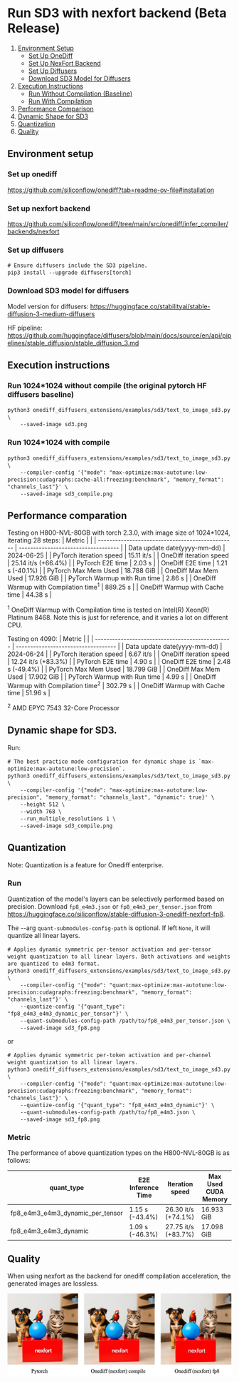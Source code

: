 # Run SD3 with nexfort backend (Beta Release)

1. [Environment Setup](#environment-setup)
   - [Set Up OneDiff](#set-up-onediff)
   - [Set Up NexFort Backend](#set-up-nexfort-backend)
   - [Set Up Diffusers](#set-up-diffusers)
   - [Download SD3 Model for Diffusers](#download-sd3-model-for-diffusers)
2. [Execution Instructions](#execution-instructions)
   - [Run Without Compilation (Baseline)](#run-without-compilation-baseline)
   - [Run With Compilation](#run-with-compilation)
3. [Performance Comparison](#performance-comparison)
4. [Dynamic Shape for SD3](#dynamic-shape-for-sd3)
5. [Quantization](#quantization)
6. [Quality](#quality)

## Environment setup
### Set up onediff
https://github.com/siliconflow/onediff?tab=readme-ov-file#installation

### Set up nexfort backend
https://github.com/siliconflow/onediff/tree/main/src/onediff/infer_compiler/backends/nexfort

### Set up diffusers

```
# Ensure diffusers include the SD3 pipeline.
pip3 install --upgrade diffusers[torch]
```
### Download SD3 model for diffusers
Model version for diffusers: https://huggingface.co/stabilityai/stable-diffusion-3-medium-diffusers

HF pipeline: https://github.com/huggingface/diffusers/blob/main/docs/source/en/api/pipelines/stable_diffusion/stable_diffusion_3.md

## Execution instructions

### Run 1024*1024 without compile (the original pytorch HF diffusers baseline)
```
python3 onediff_diffusers_extensions/examples/sd3/text_to_image_sd3.py \
    --saved-image sd3.png
```

### Run 1024*1024 with compile

```
python3 onediff_diffusers_extensions/examples/sd3/text_to_image_sd3.py \
    --compiler-config '{"mode": "max-optimize:max-autotune:low-precision:cudagraphs:cache-all:freezing:benchmark", "memory_format": "channels_last"}' \
    --saved-image sd3_compile.png
```

## Performance comparation

Testing on H800-NVL-80GB with torch 2.3.0, with image size of 1024*1024, iterating 28 steps:
| Metric                                           |                                     |
| ------------------------------------------------ | ----------------------------------- |
| Data update date(yyyy-mm-dd)                     | 2024-06-25                          |
| PyTorch iteration speed                          | 15.11 it/s                          |
| OneDiff iteration speed                          | 25.14 it/s (+66.4%)                 |
| PyTorch E2E time                                 | 2.03 s                              |
| OneDiff E2E time                                 | 1.21 s (-40.1%)                     |
| PyTorch Max Mem Used                             | 18.788 GiB                          |
| OneDiff Max Mem Used                             | 17.926 GiB                          |
| PyTorch Warmup with Run time                     | 2.86 s                              |
| OneDiff Warmup with Compilation time<sup>1</sup> | 889.25 s                            |
| OneDiff Warmup with Cache time                   | 44.38 s                             |

<sup>1</sup> OneDiff Warmup with Compilation time is tested on Intel(R) Xeon(R) Platinum 8468. Note this is just for reference, and it varies a lot on different CPU.


Testing on 4090:
| Metric                                           |                                     |
| ------------------------------------------------ | ----------------------------------- |
| Data update date(yyyy-mm-dd)                     | 2024-06-24                          |
| PyTorch iteration speed                          | 6.67 it/s                           |
| OneDiff iteration speed                          | 12.24 it/s (+83.3%)                 |
| PyTorch E2E time                                 | 4.90 s                              |
| OneDiff E2E time                                 | 2.48 s (-49.4%)                     |
| PyTorch Max Mem Used                             | 18.799 GiB                          |
| OneDiff Max Mem Used                             | 17.902 GiB                          |
| PyTorch Warmup with Run time                     | 4.99 s                              |
| OneDiff Warmup with Compilation time<sup>2</sup> | 302.79 s                            |
| OneDiff Warmup with Cache time                   | 51.96 s                             |

 <sup>2</sup> AMD EPYC 7543 32-Core Processor


## Dynamic shape for SD3.

Run:

```
# The best practice mode configuration for dynamic shape is `max-optimize:max-autotune:low-precision`.
python3 onediff_diffusers_extensions/examples/sd3/text_to_image_sd3.py \
    --compiler-config '{"mode": "max-optimize:max-autotune:low-precision", "memory_format": "channels_last", "dynamic": true}' \
    --height 512 \
    --width 768 \
    --run_multiple_resolutions 1 \
    --saved-image sd3_compile.png
```
## Quantization

Note: Quantization is a feature for Onediff enterprise.

### Run

Quantization of the model's layers can be selectively performed based on precision. Download `fp8_e4m3.json` or `fp8_e4m3_per_tensor.json` from https://huggingface.co/siliconflow/stable-diffusion-3-onediff-nexfort-fp8.

The --arg `quant-submodules-config-path` is optional. If left `None`, it will quantize all linear layers.

```
# Applies dynamic symmetric per-tensor activation and per-tensor weight quantization to all linear layers. Both activations and weights are quantized to e4m3 format.
python3 onediff_diffusers_extensions/examples/sd3/text_to_image_sd3.py \
    --compiler-config '{"mode": "quant:max-optimize:max-autotune:low-precision:cudagraphs:freezing:benchmark", "memory_format": "channels_last"}' \
    --quantize-config '{"quant_type": "fp8_e4m3_e4m3_dynamic_per_tensor"}' \
    --quant-submodules-config-path /path/to/fp8_e4m3_per_tensor.json \
    --saved-image sd3_fp8.png
```
or
```
# Applies dynamic symmetric per-token activation and per-channel weight quantization to all linear layers.
python3 onediff_diffusers_extensions/examples/sd3/text_to_image_sd3.py \
    --compiler-config '{"mode": "quant:max-optimize:max-autotune:low-precision:cudagraphs:freezing:benchmark", "memory_format": "channels_last"}' \
    --quantize-config '{"quant_type": "fp8_e4m3_e4m3_dynamic"}' \
    --quant-submodules-config-path /path/to/fp8_e4m3.json \
    --saved-image sd3_fp8.png
```

### Metric

The performance of above quantization types on the H800-NVL-80GB is as follows:

| quant_type                       | E2E Inference Time | Iteration speed    | Max Used CUDA Memory |
|----------------------------------|--------------------|--------------------|----------------------|
| fp8_e4m3_e4m3_dynamic_per_tensor | 1.15 s (-43.4%)    | 26.30 it/s (+74.1%)| 16.933 GiB           |
| fp8_e4m3_e4m3_dynamic            | 1.09 s (-46.3%)    | 27.75 it/s (+83.7%)| 17.098 GiB           |

## Quality
When using nexfort as the backend for onediff compilation acceleration, the generated images are lossless.

<p align="center">
<img src="../../../imgs/nexfort_sd3_demo.png">
</p>

